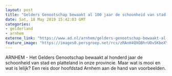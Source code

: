 ```yaml
---
layout: post
title: "Gelders Genootschap bewaakt al 100 jaar de schoonheid van stad en platteland"
date: Sat, 18 May 2019 15:42:03 GMT
categories: 
- gelderland 
- arnhem 
externe_link: "https://www.ad.nl/arnhem/gelders-genootschap-bewaakt-al-100-jaar-de-schoonheid-van-stad-en-platteland~aec7c139/"
feature_image: "https://images0.persgroep.net/rcs/zRAnH4QXOBhrUOv5KbeXY38YoXU/diocontent/144764289/_fitwidth/400/?appId=21791a8992982cd8da851550a453bd7f&quality=0.7"
---
```


ARNHEM - Het Gelders Genootschap bewaakt al honderd jaar de schoonheid van stad en platteland in onze provincie. Maar wat is mooi en wat is lelijk? Een reis door hoofdstad Arnhem aan de hand van voorbeelden.
